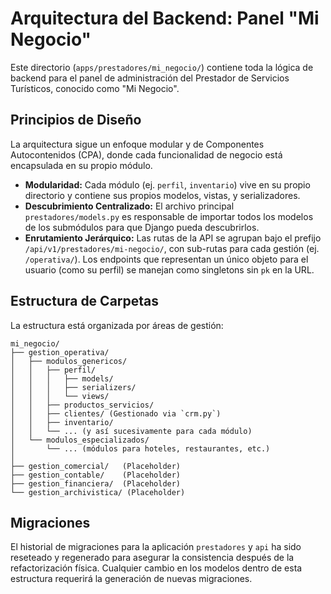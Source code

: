 # Arquitectura del Backend: Panel "Mi Negocio"

Este directorio (`apps/prestadores/mi_negocio/`) contiene toda la lógica de backend para el panel de administración del Prestador de Servicios Turísticos, conocido como "Mi Negocio".

## Principios de Diseño

La arquitectura sigue un enfoque modular y de Componentes Autocontenidos (CPA), donde cada funcionalidad de negocio está encapsulada en su propio módulo.

- **Modularidad:** Cada módulo (ej. `perfil`, `inventario`) vive en su propio directorio y contiene sus propios modelos, vistas, y serializadores.
- **Descubrimiento Centralizado:** El archivo principal `prestadores/models.py` es responsable de importar todos los modelos de los submódulos para que Django pueda descubrirlos.
- **Enrutamiento Jerárquico:** Las rutas de la API se agrupan bajo el prefijo `/api/v1/prestadores/mi-negocio/`, con sub-rutas para cada gestión (ej. `/operativa/`). Los endpoints que representan un único objeto para el usuario (como su perfil) se manejan como singletons sin `pk` en la URL.

## Estructura de Carpetas

La estructura está organizada por áreas de gestión:

```
mi_negocio/
├── gestion_operativa/
│   ├── modulos_genericos/
│   │   ├── perfil/
│   │   │   ├── models/
│   │   │   ├── serializers/
│   │   │   └── views/
│   │   ├── productos_servicios/
│   │   ├── clientes/ (Gestionado via `crm.py`)
│   │   ├── inventario/
│   │   └── ... (y así sucesivamente para cada módulo)
│   └── modulos_especializados/
│       └── ... (módulos para hoteles, restaurantes, etc.)
│
├── gestion_comercial/   (Placeholder)
├── gestion_contable/    (Placeholder)
├── gestion_financiera/  (Placeholder)
└── gestion_archivistica/ (Placeholder)
```

## Migraciones

El historial de migraciones para la aplicación `prestadores` y `api` ha sido reseteado y regenerado para asegurar la consistencia después de la refactorización física. Cualquier cambio en los modelos dentro de esta estructura requerirá la generación de nuevas migraciones.
